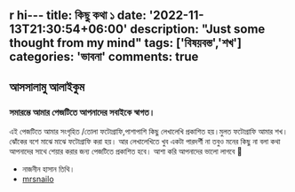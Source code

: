 r hi---
title: কিছু কথা ১
date: '2022-11-13T21:30:54+06:00'
description: "Just some thought from my mind"
tags: ['বিষয়বস্ত','শখ']
categories: 'ভাবনা'
comments: true
---


## আসসালামু আলাইকুম

### সমারম্ভে আমার পেজটিতে আপনাদের সবাইকে স্বাগত।

এই পেজটিতে  আমার সংগৃহিত /তোলা ফটোগ্রাফি,পাশাপাশি কিছু লেখালেখি প্রকাশিত হয়।মুলত ফটোগ্রাফি আমার শখ।ঝোঁকের বশে মাঝে মাঝে ফটোগ্রাফি করা হয়। আর লেখালেখিতে খুব একটা পারদর্শী না তবুও মনের কিছু না বলা কথা আপনাদের সাথে শেয়ার করার জন্য পেজটিতে প্রকাশিত হবে।
আশা করি আপনাদের ভালো লাগবে 🥰

- নাজনীন হাসান তিথি।
- [mrsnailo](https://mrsnailo.github.io)


